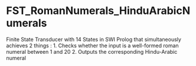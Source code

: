 # FST_RomanNumerals_HinduArabicNumerals
Finite State Transducer with 14 States in SWI Prolog that simultaneously achieves 2 things : 1. Checks whether the input is a well-formed roman numeral between 1 and 20 2. Outputs the corresponding Hindu-Arabic numeral
